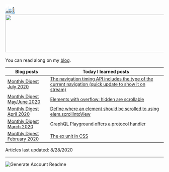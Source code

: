 <img alt width="30" height="30" src="https://raw.githubusercontent.com/stefanjudis/stefanjudis/main/screenshot.png">

<div align="left">
  <img src="https://raw.githubusercontent.com/stefanjudis/stefanjudis/main/headline.svg" width="800" height="120">
</div>

You can read along on my [blog](https://www.stefanjudis.com/).

<!-- TABLE -->
| Blog posts | Today I learned posts |
| --- | --- |
| [Monthly Digest July 2020](https://www.stefanjudis.com/blog/monthly-digest-july-2020/) | [The navigation timing API includes the type of the current navigation (quick update to show it on stream)](https://www.stefanjudis.com/today-i-learned/the-navigation-timing-api-and-the-type-of-the-current-navigation/) | 
| [Monthly Digest May/June 2020](https://www.stefanjudis.com/blog/monthly-digest-may-june-2020/) | [Elements with overflow: hidden are scrollable](https://www.stefanjudis.com/today-i-learned/elements-with-overflow-hidden-are-scrollable/) | 
| [Monthly Digest April 2020](https://www.stefanjudis.com/blog/monthly-digest-april-2020/) | [Define where an element should be scrolled to using elem.scrollIntoView ](https://www.stefanjudis.com/today-i-learned/define-where-an-element-should-be-scrolled-to-using-elem-scrollintoview/) | 
| [Monthly Digest March 2020](https://www.stefanjudis.com/blog/monthly-digest-march-2020/) | [GraphQL Playground offers a protocol handler](https://www.stefanjudis.com/today-i-learned/graphql-playground-offers-a-protocol-handler/) | 
| [Monthly Digest February 2020](https://www.stefanjudis.com/blog/monthly-digest-february-2020/) | [The ex unit in CSS](https://www.stefanjudis.com/today-i-learned/the-ex-unit-in-css/) | 

Articles last updated: 8/28/2020
<!-- TABLE_END -->

---

![Generate Account Readme](https://github.com/stefanjudis/stefanjudis/workflows/Generate%20Account%20Readme/badge.svg)
